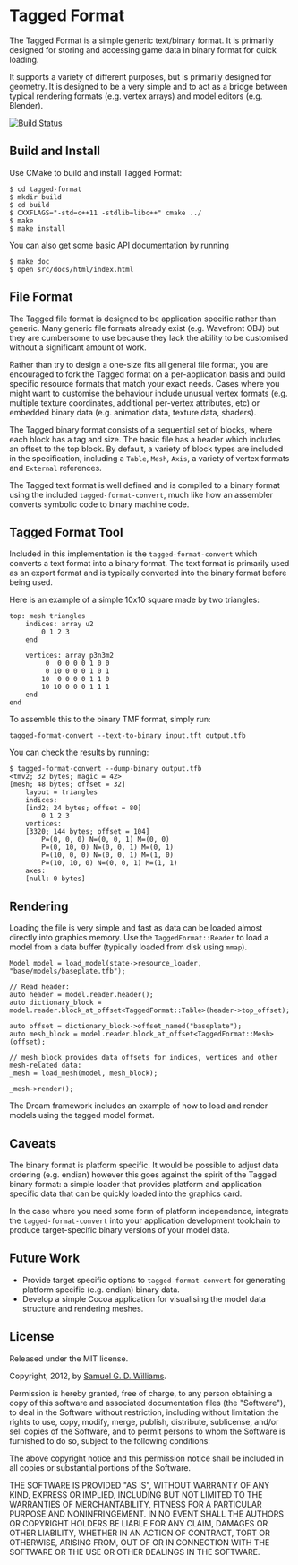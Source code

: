 Tagged Format
=============

The Tagged Format is a simple generic text/binary format. It is primarily designed for storing and accessing
game data in binary format for quick loading.

It supports a variety of different purposes, but is primarily designed for geometry. It is designed to be a 
very simple and to act as a bridge between typical rendering formats (e.g. vertex arrays) and model editors 
(e.g. Blender).

[![Build Status](https://secure.travis-ci.org/ioquatix/tagged-format.png)](http://travis-ci.org/ioquatix/tagged-format)

Build and Install
-----------------

Use CMake to build and install Tagged Format:

	$ cd tagged-format
	$ mkdir build
	$ cd build
	$ CXXFLAGS="-std=c++11 -stdlib=libc++" cmake ../
	$ make
	$ make install

You can also get some basic API documentation by running

	$ make doc
	$ open src/docs/html/index.html

File Format
-----------

The Tagged file format is designed to be application specific rather than generic. Many generic file formats 
already exist (e.g. Wavefront OBJ) but they are cumbersome to use because they lack the ability to be 
customised without a significant amount of work.

Rather than try to design a one-size fits all general file format, you are encouraged to fork the Tagged format
on a per-application basis and build specific resource formats that match your exact needs. Cases where you 
might want to customise the behaviour include unusual vertex formats (e.g. multiple texture coordinates, 
additional per-vertex attributes, etc) or embedded binary data (e.g. animation data, texture data, shaders).

The Tagged binary format consists of a sequential set of blocks, where each block has a tag and size. The basic
file has a header which includes an offset to the top block. By default, a variety of block types are included
in the specification, including a `Table`, `Mesh`, `Axis`, a variety of vertex formats and `External` 
references.

The Tagged text format is well defined and is compiled to a binary format using the included `tagged-format-convert`, much 
like how an assembler converts symbolic code to binary machine code.

Tagged Format Tool
------------------

Included in this implementation is the `tagged-format-convert` which converts a text format into a binary format. The text 
format is primarily used as an export format and is typically converted into the binary format before being
used.

Here is an example of a simple 10x10 square made by two triangles:

	top: mesh triangles
		indices: array u2
			0 1 2 3
		end

		vertices: array p3n3m2
			 0  0 0 0 0 1 0 0
			 0 10 0 0 0 1 0 1
			10  0 0 0 0 1 1 0
			10 10 0 0 0 1 1 1
		end
	end

To assemble this to the binary TMF format, simply run:

	tagged-format-convert --text-to-binary input.tft output.tfb

You can check the results by running:

	$ tagged-format-convert --dump-binary output.tfb
	<tmv2; 32 bytes; magic = 42>
	[mesh; 48 bytes; offset = 32]
		layout = triangles
		indices:
		[ind2; 24 bytes; offset = 80]
			0 1 2 3 
		vertices:
		[3320; 144 bytes; offset = 104]
			P=(0, 0, 0) N=(0, 0, 1) M=(0, 0)
			P=(0, 10, 0) N=(0, 0, 1) M=(0, 1)
			P=(10, 0, 0) N=(0, 0, 1) M=(1, 0)
			P=(10, 10, 0) N=(0, 0, 1) M=(1, 1)
		axes:
		[null: 0 bytes]

Rendering
---------

Loading the file is very simple and fast as data can be loaded almost directly into graphics memory. Use the 
`TaggedFormat::Reader` to load a model from a data buffer (typically loaded from disk using `mmap`).

	Model model = load_model(state->resource_loader, "base/models/baseplate.tfb");

	// Read header:
	auto header = model.reader.header();
	auto dictionary_block = model.reader.block_at_offset<TaggedFormat::Table>(header->top_offset);

	auto offset = dictionary_block->offset_named("baseplate");
	auto mesh_block = model.reader.block_at_offset<TaggedFormat::Mesh>(offset);

	// mesh_block provides data offsets for indices, vertices and other mesh-related data:
	_mesh = load_mesh(model, mesh_block);
	
	_mesh->render();

The Dream framework includes an example of how to load and render models using the tagged model format.

Caveats
-------

The binary format is platform specific. It would be possible to adjust data ordering (e.g. endian) however 
this goes against the spirit of the Tagged binary format: a simple loader that provides platform and 
application specific data that can be quickly loaded into the graphics card.

In the case where you need some form of platform independence, integrate the `tagged-format-convert` into your application
development toolchain to produce target-specific binary versions of your model data.

Future Work
-----------

- Provide target specific options to `tagged-format-convert` for generating platform specific (e.g. endian) binary data.
- Develop a simple Cocoa application for visualising the model data structure and rendering meshes.

## License

Released under the MIT license.

Copyright, 2012, by [Samuel G. D. Williams](http://www.codeotaku.com/samuel-williams).

Permission is hereby granted, free of charge, to any person obtaining a copy
of this software and associated documentation files (the "Software"), to deal
in the Software without restriction, including without limitation the rights
to use, copy, modify, merge, publish, distribute, sublicense, and/or sell
copies of the Software, and to permit persons to whom the Software is
furnished to do so, subject to the following conditions:

The above copyright notice and this permission notice shall be included in
all copies or substantial portions of the Software.

THE SOFTWARE IS PROVIDED "AS IS", WITHOUT WARRANTY OF ANY KIND, EXPRESS OR
IMPLIED, INCLUDING BUT NOT LIMITED TO THE WARRANTIES OF MERCHANTABILITY,
FITNESS FOR A PARTICULAR PURPOSE AND NONINFRINGEMENT. IN NO EVENT SHALL THE
AUTHORS OR COPYRIGHT HOLDERS BE LIABLE FOR ANY CLAIM, DAMAGES OR OTHER
LIABILITY, WHETHER IN AN ACTION OF CONTRACT, TORT OR OTHERWISE, ARISING FROM,
OUT OF OR IN CONNECTION WITH THE SOFTWARE OR THE USE OR OTHER DEALINGS IN
THE SOFTWARE.
